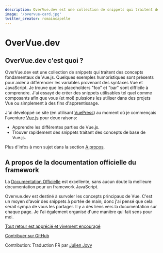 ```yaml
---
description: OverVue.dev est une collection de snippets qui traitent des concepts fondamentaux de Vue.js.
image: '/overvue-card.jpg'
twitter_creator: romaincapelle
---
```


# OverVue.dev

## OverVue.dev c'est quoi ?

OverVue.dev est une collection de snippets qui traitent des concepts fondamentaux de Vue.js.
Quelques exemples humoristiques sont présents pour aider à différencier les variables provenant des syntaxes Vue et JavaScript. Je trouve que les placeholders "foo" et "bar" sont difficile à comprendre.
J'ai essayé de créer des snippets utilisables tel quel comme composants afin que vous (et moi) puissions les utiliser dans des projets Vue ou simplement à des fins d'apprentissage.

J'ai développé ce site (en utilisant [VuePress](https://vuepress.vuejs.org/)) au moment où je commençais l'aventure [Vue.js](https://vuejs.org/) pour deux raisons:

- Apprendre les différentes parties de Vue.js.
- Trouver rapidement des snippets traitant des concepts de base de Vue.js.

Plus d'infos à mon sujet dans la section [A propos](/about-romain-capelle).

## A propos de la documentation officielle du framework

La [Documentation Officielle](https://fr.vuejs.org/v2/guide/) est excellente, sans aucun doute la meilleure documentation pour un framework JavaScript.

Overvue.dev est destiné à survoler les concepts principaux de Vue. C'est un moyen d'avoir des snippets à portée de main, donc j'ai pensé que cela serait sympa de vous les partager. Il y a des liens vers la documentation sur chaque page. Je l'ai également organisé d'une manière qui fait sens pour moi.

[Tout retour est apprécié et vivement encouragé](/contact-romain-capelle)

[Contribuer sur GitHub](https://github.com/romaincapelle/OverVue.dev)

Contribution:
Traduction FR par [Julien Jovy](https://twitter.com/r0ulito)

